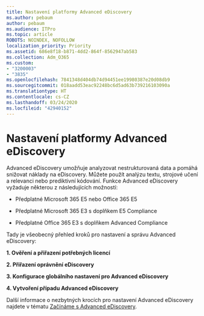 ```yaml
---
title: Nastavení platformy Advanced eDiscovery
ms.author: pebaum
author: pebaum
ms.audience: ITPro
ms.topic: article
ROBOTS: NOINDEX, NOFOLLOW
localization_priority: Priority
ms.assetid: 686e8f18-b871-4dd2-864f-8562947ab583
ms.collection: Adm_O365
ms.custom:
- "3200003"
- "3835"
ms.openlocfilehash: 7841348d404db74d94451ee19980387e20d08db9
ms.sourcegitcommit: 018aadd53eac92248bc6d5ad63b739216103090a
ms.translationtype: HT
ms.contentlocale: cs-CZ
ms.lasthandoff: 03/24/2020
ms.locfileid: "42940152"
---
```

# <a name="set-up-advanced-ediscovery"></a>Nastavení platformy Advanced eDiscovery

Advanced eDiscovery umožňuje analyzovat nestrukturovaná data a pomáhá snižovat náklady na eDiscovery. Můžete použít analýzu textu, strojové učení a relevanci nebo prediktivní kódování.  Funkce Advanced eDiscovery vyžaduje některou z následujících možností:

- Předplatné Microsoft 365 E5 nebo Office 365 E5

- Předplatné Microsoft 365 E3 s doplňkem E5 Compliance

- Předplatné Office 365 E3 s doplňkem Advanced Compliance

Tady je všeobecný přehled kroků pro nastavení a správu Advanced eDiscovery:

**1. Ověření a přiřazení potřebných licencí**

**2. Přiřazení oprávnění eDiscovery**

**3. Konfigurace globálního nastavení pro Advanced eDiscovery**

**4. Vytvoření případu Advanced eDiscovery**

Další informace o nezbytných krocích pro nastavení Advanced eDiscovery najdete v tématu [Začínáme s Advanced eDiscovery](https://docs.microsoft.com/microsoft-365/compliance/get-started-with-advanced-ediscovery?view=o365-worldwide).
